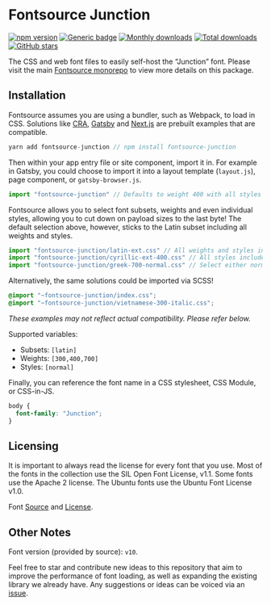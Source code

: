 # Fontsource Junction
[![npm version](https://badge.fury.io/js/fontsource-junction.svg)](https://www.npmjs.com/package/fontsource-junction) [![Generic badge](https://img.shields.io/badge/fontsource-passing-brightgreen)](https://github.com/fontsource/fontsource) [![Monthly downloads](https://badgen.net/npm/dm/fontsource-junction)](https://github.com/fontsource/fontsource) [![Total downloads](https://badgen.net/npm/dt/fontsource-junction)](https://github.com/fontsource/fontsource) [![GitHub stars](https://img.shields.io/github/stars/fontsource/fontsource.svg?style=social&label=Star)](https://github.com/fontsource/fontsource/stargazers)

The CSS and web font files to easily self-host the “Junction” font. Please visit the main [Fontsource monorepo](https://github.com/fontsource/fontsource) to view more details on this package.

## Installation

Fontsource assumes you are using a bundler, such as Webpack, to load in CSS. Solutions like [CRA](https://create-react-app.dev/), [Gatsby](https://www.gatsbyjs.org/) and [Next.js](https://nextjs.org/) are prebuilt examples that are compatible.

```javascript
yarn add fontsource-junction // npm install fontsource-junction
```

Then within your app entry file or site component, import it in. For example in Gatsby, you could choose to import it into a layout template (`layout.js`), page component, or `gatsby-browser.js`.

```javascript
import "fontsource-junction" // Defaults to weight 400 with all styles included.
```

Fontsource allows you to select font subsets, weights and even individual styles, allowing you to cut down on payload sizes to the last byte! The default selection above, however, sticks to the Latin subset including all weights and styles.

```javascript
import "fontsource-junction/latin-ext.css" // All weights and styles included.
import "fontsource-junction/cyrillic-ext-400.css" // All styles included.
import "fontsource-junction/greek-700-normal.css" // Select either normal or italic.
```

Alternatively, the same solutions could be imported via SCSS!

```scss
@import "~fontsource-junction/index.css";
@import "~fontsource-junction/vietnamese-300-italic.css";
```

_These examples may not reflect actual compatibility. Please refer below._

Supported variables:
- Subsets: `[latin]`
- Weights: `[300,400,700]`
- Styles: `[normal]`

Finally, you can reference the font name in a CSS stylesheet, CSS Module, or CSS-in-JS.

```css
body {
  font-family: "Junction";
}
```

## Licensing 

It is important to always read the license for every font that you use.
Most of the fonts in the collection use the SIL Open Font License, v1.1. Some fonts use the Apache 2 license. The Ubuntu fonts use the Ubuntu Font License v1.0.

Font [Source](https://github.com/theleagueof/junction) and [License](https://github.com/theleagueof/junction/blob/master/Open%20Font%20License.markdown).

## Other Notes

Font version (provided by source): `v10`.

Feel free to star and contribute new ideas to this repository that aim to improve the performance of font loading, as well as expanding the existing library we already have. Any suggestions or ideas can be voiced via an [issue](https://github.com/fontsource/fontsource/issues).

